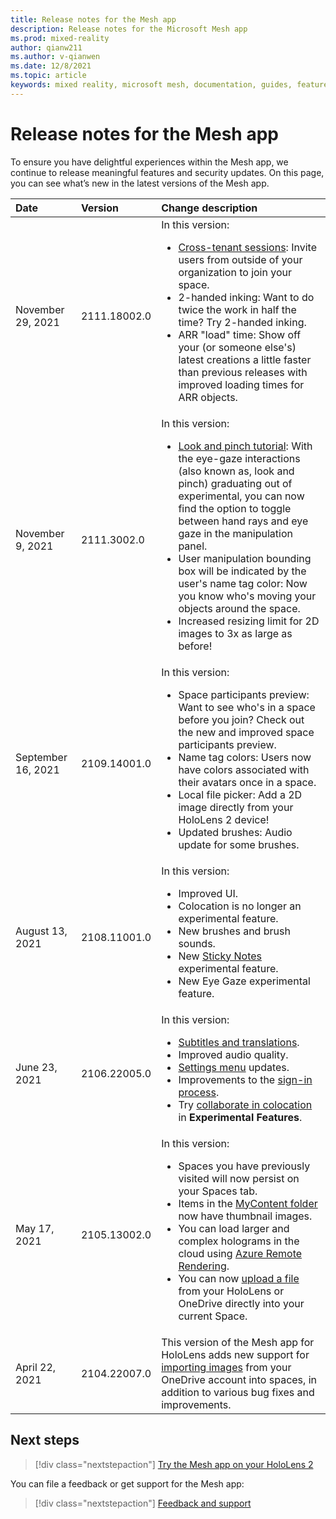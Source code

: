 ```yaml
---
title: Release notes for the Mesh app
description: Release notes for the Microsoft Mesh app
ms.prod: mixed-reality
author: qianw211
ms.author: v-qianwen
ms.date: 12/8/2021
ms.topic: article
keywords: mixed reality, microsoft mesh, documentation, guides, features, holograms, spaces
---
```


# Release notes for the Mesh app

To ensure you have delightful experiences within the Mesh app, we continue to release meaningful features and security updates.  On this page, you can see what’s new in the latest versions of the Mesh app.

| Date          | Version           | Change description  |
| :------------ |:-------------| :----------- |
| November 29, 2021 | 2111.18002.0 | In this version:  <br> <ul> <li> [Cross-tenant sessions](../use-mesh/use-mesh.md#invite-cross-tenant-users): Invite users from outside of your organization to join your space. </li> <li> 2-handed inking: Want to do twice the work in half the time? Try 2-handed inking. </li> <li> ARR "load" time: Show off your (or someone else's) latest creations a little faster than previous releases with improved loading times for ARR objects. </li> </ul> |
| November 9, 2021 | 2111.3002.0 | In this version:  <br> <ul> <li> [Look and pinch tutorial](../use-mesh/use-mesh.md#look-and-pinch-tutorial): With the eye-gaze interactions (also known as, look and pinch) graduating out of experimental, you can now find the option to toggle between hand rays and eye gaze in the manipulation panel.  </li> <li> User manipulation bounding box will be indicated by the user's name tag color: Now you know who's moving your objects around the space. </li> <li> Increased resizing limit for 2D images to 3x as large as before! </li> </ul> |
| September 16, 2021 | 2109.14001.0 | In this version:  <br> <ul> <li> Space participants preview: Want to see who's in a space before you join? Check out the new and improved space participants preview. </li> <li> Name tag colors: Users now have colors associated with their avatars once in a space. </li> <li> Local file picker: Add a 2D image directly from your HoloLens 2 device! </li> <li> Updated brushes: Audio update for some brushes. </li> </ul> |
| August 13, 2021 | 2108.11001.0 | In this version:  <br> <ul> <li> Improved UI. </li> <li> Colocation is no longer an experimental feature. </li> <li> New brushes and brush sounds. </li> <li> New [Sticky Notes](../use-mesh/use-mesh.md#interact-with-content) experimental feature. </li> <li> New Eye Gaze experimental feature. </li> </ul>
| June 23, 2021 | 2106.22005.0 | In this version:  <br> <ul> <li> [Subtitles and translations](../use-mesh/languages.md). </li> <li> Improved audio quality. </li> <li> [Settings menu](../use-mesh/use-mesh.md#setting-user-preferences) updates. </li> <li> Improvements to the [sign-in process](../faq.md#how-do-i-sign-out-of-mesh-app). </li> <li> Try [collaborate in colocation](../use-mesh/use-mesh.md#colocation) in **Experimental Features**. </li> </ul> |
| May 17, 2021  | 2105.13002.0 | In this version: <br> <ul> <li> Spaces you have previously visited will now persist on your Spaces tab. </li> <li> Items in the [MyContent folder](../use-mesh/import-content.md#accessing-the-mycontent-folder) now have thumbnail images. </li> <li> You can load larger and complex holograms in the cloud using [Azure Remote Rendering](../use-mesh/arr-content.md). </li> <li> You can now [upload a file](../use-mesh/import-content.md#enable-local-file-picker) from your HoloLens or OneDrive directly into your current Space. </li> </ul>|
| April 22, 2021  | 2104.22007.0 | This version of the Mesh app for HoloLens adds new support for [importing images](../use-mesh/import-content.md) from your OneDrive account into spaces, in addition to various bug fixes and improvements. |

## Next steps

   > [!div class="nextstepaction"]
   > [Try the Mesh app on your HoloLens 2](../index.md)

You can file a feedback or get support for the Mesh app:

   > [!div class="nextstepaction"]
   > [Feedback and support](../faq.md#feedback-and-support)
